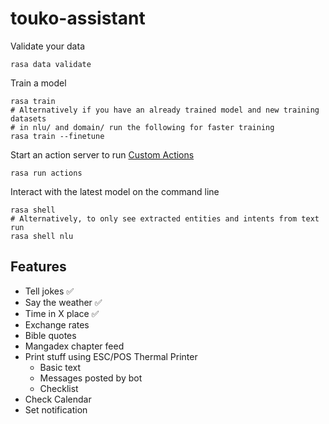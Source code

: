 # touko-assistant

Validate your data
```
rasa data validate
```

Train a model
```
rasa train
# Alternatively if you have an already trained model and new training datasets
# in nlu/ and domain/ run the following for faster training
rasa train --finetune
```

Start an action server to run [Custom Actions](https://rasa.com/docs/rasa/custom-actions)
```
rasa run actions
```

Interact with the latest model on the command line
```
rasa shell
# Alternatively, to only see extracted entities and intents from text run
rasa shell nlu
```

## Features

- Tell jokes ✅  
- Say the weather ✅ 
- Time in X place ✅ 
- Exchange rates
- Bible quotes
- Mangadex chapter feed
- Print stuff using ESC/POS Thermal Printer
  - Basic text
  - Messages posted by bot
  - Checklist
- Check Calendar
- Set notification
